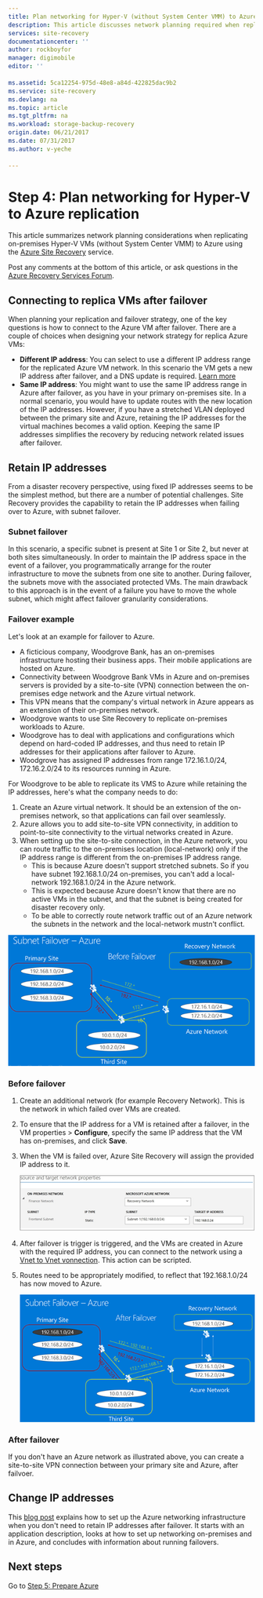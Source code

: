 ```yaml
---
title: Plan networking for Hyper-V (without System Center VMM) to Azure replication with Azure Site Recovery | Azure
description: This article discusses network planning required when replicating Hyper-V VMs (without VMM) to Azure
services: site-recovery
documentationcenter: ''
author: rockboyfor
manager: digimobile
editor: ''

ms.assetid: 5ca12254-975d-48e8-a84d-422825dac9b2
ms.service: site-recovery
ms.devlang: na
ms.topic: article
ms.tgt_pltfrm: na
ms.workload: storage-backup-recovery
origin.date: 06/21/2017
ms.date: 07/31/2017
ms.author: v-yeche

---
```


# Step 4: Plan networking for Hyper-V to Azure replication

This article summarizes network planning considerations when replicating on-premises Hyper-V VMs (without System Center VMM) to Azure using the [Azure Site Recovery](site-recovery-overview.md) service.

Post any comments at the bottom of this article, or ask questions in the [Azure Recovery Services Forum](https://social.msdn.microsoft.com/Forums/en-US/home?forum=hypervrecovmgr).

## Connecting to replica VMs after failover

When planning your replication and failover strategy, one of the key questions is how to connect to the Azure VM after failover. There are a couple of choices when designing your network strategy for replica Azure VMs:

- **Different IP address**: You can select to use a different IP address range for the replicated Azure VM network. In this scenario the VM gets a new IP address after failover, and a DNS update is required. [Learn more](site-recovery-test-failover-vmm-to-vmm.md#prepare-the-infrastructure-for-test-failover)
- **Same IP address**: You might want to use the same IP address range in Azure after failover, as you have in your primary on-premises site. In a normal scenario, you would have to update routes with the new location of the IP addresses. However, if you have a stretched VLAN deployed between the primary site and Azure, retaining the IP addresses for the virtual machines becomes a valid option. Keeping the same IP addresses simplifies the recovery by reducing network related issues after failover.

## Retain IP addresses

From a disaster recovery perspective, using fixed IP addresses seems to be the simplest method, but there are a number of potential challenges. Site Recovery provides the capability to retain the IP addresses when failing over to Azure, with subnet failover.

### Subnet failover

In this scenario, a specific subnet is present at Site 1 or Site 2, but never at both sites simultaneously. In order to maintain the IP address space in the event of a failover, you programmatically arrange for the router infrastructure to move the subnets from one site to another. During failover, the subnets move with the associated protected VMs. The main drawback to this approach is in the event of a failure you have to move the whole subnet, which might affect failover granularity considerations.

### Failover example

Let's look at an example for failover to Azure.

- A ficticious company, Woodgrove Bank, has an on-premises infrastructure hosting their business apps. Their mobile applications are hosted on Azure.
- Connectivity between Woodgrove Bank VMs in Azure and on-premises servers is provided by a site-to-site (VPN) connection between the on-premises edge network and the Azure virtual network.
- This VPN means that the company's virtual network in Azure appears as an extension of their on-premises network.
- Woodgrove wants to use Site Recovery to replicate on-premises workloads to Azure.
 - Woodgrove has to deal with applications and configurations which depend on hard-coded IP addresses, and thus need to retain IP addresses for their applications after failover to Azure.
 - Woodgrove has assigned IP addresses from range 172.16.1.0/24, 172.16.2.0/24 to its resources running in Azure.

For Woodgrove to be able to replicate its VMS to Azure while retaining the IP addresses, here's what the company needs to do:

1. Create an Azure virtual network. It should be an extension of the on-premises network, so that applications can fail over
seamlessly.
2. Azure allows you to add site-to-site VPN connectivity, in addition to point-to-site connectivity to the virtual networks created in Azure.
3. When setting up the site-to-site connection, in the Azure network, you can route traffic to the on-premises location (local-network) only if the IP address range is different from the on-premises IP address range.
    - This is because Azure doesn't support stretched subnets. So if you have subnet 192.168.1.0/24 on-premises, you can't add a local-network 192.168.1.0/24 in the Azure network.
    - This is expected because Azure doesn't know that there are no active VMs in the subnet, and that the subnet is being created for disaster recovery only.
    - To be able to correctly route network traffic out of an Azure network the subnets in the network and the local-network mustn't conflict.

![Before subnet failover](./media/hyper-v-site-walkthrough-network/network-design7.png)

### Before failover

1. Create an additional network (for example Recovery Network). This is the network in which failed over VMs are created.
2. To ensure that the IP address for a VM is retained after a failover, in the VM properties > **Configure**, specify the same IP address that the VM has on-premises, and click **Save**.
3. When the VM is failed over, Azure Site Recovery will assign the provided IP address to it.

    ![Network properties](./media/hyper-v-site-walkthrough-network/network-design8.png)

4. After failover is trigger is triggered, and the VMs are created in Azure with the required IP address, you can connect to the network using a [Vnet to Vnet vonnection](../vpn-gateway/virtual-networks-configure-vnet-to-vnet-connection.md). This action can be scripted.
5. Routes need to be appropriately modified, to reflect that 192.168.1.0/24 has now moved to Azure.

    ![After subnet failover](./media/hyper-v-site-walkthrough-network/network-design9.png)

### After failover

If you don't have an Azure network as illustrated above, you can create a site-to-site VPN connection between your primary site and Azure, after failvoer.

## Change IP addresses

This [blog post](http://azure.microsoft.com/blog/2014/09/04/networking-infrastructure-setup-for-microsoft-azure-as-a-disaster-recovery-site/) explains how to set up the Azure networking infrastructure when you don't need to retain IP addresses after failover. It starts with an application description, looks at how to set up networking on-premises and in Azure, and concludes with information about running failovers.  

## Next steps

Go to [Step 5: Prepare Azure](hyper-v-site-walkthrough-prepare-azure.md)

<!--Update_Description: new article about walkthrought network from hyper-v to azure  -->